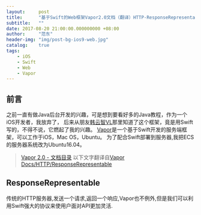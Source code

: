 ```yaml
---
layout:     post
title:      "基于Swift的Web框架Vapor2.0文档（翻译）HTTP-ResponseRepresentable"
subtitle:   ""
date: 2017-08-20 21:00:00.000000000 +08:00
author:     "范东"
header-img: "img/post-bg-ios9-web.jpg"
catalog:    true
tags:
    - iOS
    - Swift
    - Web
    - Vapor
---
```

## 前言
之前一直有做Java后台开发的兴趣，可是想到要看好多的Java教程，作为一个iOS开发者，我放弃了，
后来从朋友[韩云智VL](http://www.jianshu.com/u/92f7630a351b)那里知道了这个框架，竟是用Swift写的，不得不说，它燃起了我的兴趣。
[Vapor](http://vapor.codes)是一个基于Swift开发的服务端框架，可以工作于iOS，Mac OS，Ubuntu。
为了配合Swift部署到服务器,我把ECS的服务器系统改为Ubuntu16.04。
> [Vapor 2.0 - 文档目录](http://blog.fandong.me/2017/08/01/iOS-SwiftVaporWeb/)
> 以下文字翻译自[Vapor Docs/HTTP/ResponseRepresentable](https://docs.vapor.codes/2.0/http/response-representable/)

## ResponseRepresentable

传统的HTTP服务器,发送一个请求,返回一个响应,Vapor也不例外,但是我们可以利用Swift强大的协议来使用户面对API更加灵活.